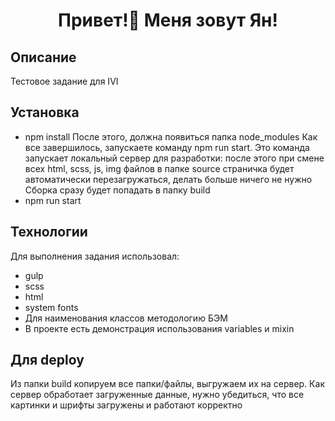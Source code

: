 <h1 align="center">Привет!👋 Меня зовут Ян!</h1>

## Описание
Тестовое задание для IVI

## Установка

* npm install
После этого, должна появиться папка node_modules Как все завершилось, запускаете команду npm run start. Это команда запускает локальный сервер для разработки: после этого при смене всех html, scss, js, img файлов в папке source страничка будет автоматически перезагружаться, делать больше ничего не нужно Сборка сразу будет попадать в папку build
* npm run start

## Технологии
Для выполнения задания использовал:
* gulp
* scss
* html
* system fonts
* Для наименования классов методологию БЭМ
* В проекте есть демонстрация использования variables и mixin

## Для deploy
Из папки build копируем все папки/файлы, выгружаем их на сервер.
Как сервер обработает загруженные данные, нужно убедиться, что все картинки и шрифты загружены и работают корректно
